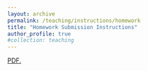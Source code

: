```yaml
---
layout: archive
permalink: /teaching/instructions/homework
title: "Homework Submission Instructions"
author_profile: true
#collection: teaching
---
```

<a href="weiqichu.github.io/files/instruction_hw.pdf" target="_blank">PDF.</a>
